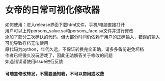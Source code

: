 # 女帝的日常可视化修改器
如何使用：进入release界面下载html文件，手机/电脑直接打开<br>
用户可以上传persons_value.sa和persons_face.sa文件并进行修改<br>
添加了部分二次确认的代码，但大部分时间仍依赖于用户的正确输入，错误的输入可能导致存档无法使用<br>
原代码为python，年代久远，不保证转换完全正确，请多多备份避免坏档<br>
作者已经很久没玩游戏了，因此无法解答关于修改的问题<br>
如遇错误请使用issue进行反馈<br>
#### 可随意修改转发，不需要通知我，不可以商用或收费
